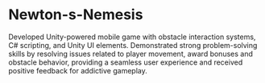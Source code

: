 # Newton-s-Nemesis
Developed Unity-powered mobile game with obstacle interaction systems, C# scripting, and Unity UI elements. Demonstrated strong problem-solving skills by resolving issues related to player movement, award bonuses and obstacle behavior, providing a seamless user experience and received positive feedback for addictive gameplay.
